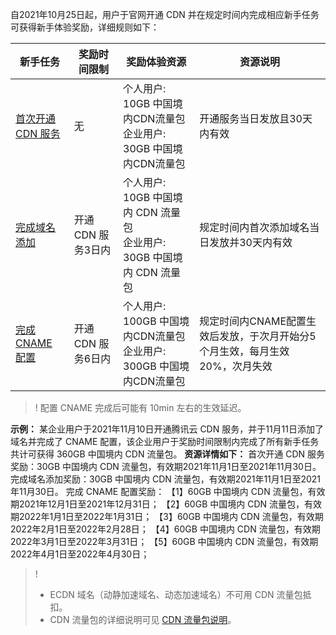 自2021年10月25日起，用户于官网开通 CDN 并在规定时间内完成相应新手任务可获得新手体验奖励，详细规则如下：

| 新手任务          | 奖励时间限制       | 奖励体验资源                                                 | 资源说明                                                     |
| ----------------- | ------------------ | ------------------------------------------------------------ | ------------------------------------------------------------ |
| [首次开通 CDN 服务](https://cloud.tencent.com/document/product/228/3149) | 无                 | 个人用户: 10GB 中国境内CDN流量包<br>企业用户: 30GB 中国境内CDN流量包 | 开通服务当日发放且30天内有效                                   |
| [完成域名添加](https://cloud.tencent.com/document/product/228/41215)      | 开通 CDN 服务3日内 | 个人用户: 10GB 中国境内 CDN 流量包<br>企业用户: 30GB 中国境内 CDN 流量包 | 规定时间内首次添加域名当日发放并30天内有效                     |
| [完成 CNAME 配置](https://cloud.tencent.com/document/product/228/3121)   | 开通 CDN 服务6日内 | 个人用户: 100GB 中国境内CDN流量包<br>企业用户: 300GB 中国境内CDN流量包 | 规定时间内CNAME配置生效后发放，于次月开始分5个月生效，每月生效20%，次月失效 |

>! 配置 CNAME 完成后可能有 10min 左右的生效延迟。

**示例：**
某企业用户于2021年11月10日开通腾讯云 CDN 服务，并于11月11日添加了域名并完成了 CNAME 配置，该企业用户于奖励时间限制内完成了所有新手任务共计可获得 360GB 中国境内 CDN 流量包。
**资源详情如下：**
首次开通 CDN 服务奖励：30GB 中国境内 CDN 流量包，有效期2021年11月1日至2021年11月30日。
完成域名添加奖励：30GB 中国境内 CDN 流量包，有效期2021年11月1日至2021年11月30日。
完成 CNAME 配置奖励：
【1】60GB 中国境内 CDN 流量包，有效期2021年12月1日至2021年12月31日；
【2】60GB 中国境内 CDN 流量包，有效期2022年1月1日至2022年1月31日；
【3】60GB 中国境内 CDN 流量包，有效期2022年2月1日至2022年2月28日；
【4】60GB 中国境内 CDN 流量包，有效期2022年3月1日至2022年3月31日；
【5】60GB 中国境内 CDN 流量包，有效期2022年4月1日至2022年4月30日；


>! 
>- ECDN 域名（动静加速域名、动态加速域名）不可用 CDN 流量包抵扣。
>- CDN 流量包的详细说明可见 [CDN 流量包说明](https://cloud.tencent.com/document/product/228/64647)。
